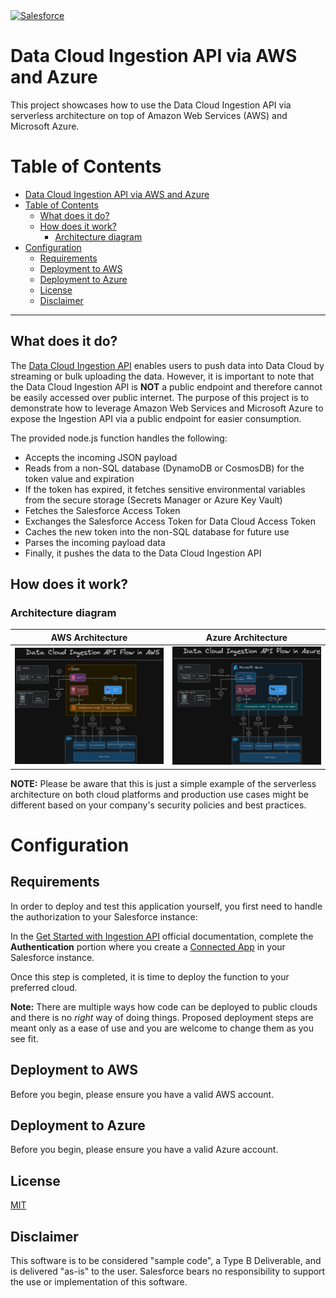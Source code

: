 <a  href="https://www.salesforce.com/">
<img  src="https://a.sfdcstatic.com/shared/images/c360-nav/salesforce-with-type-logo.svg"  alt="Salesforce"  width="250"  />
</a>

# Data Cloud Ingestion API via AWS and Azure

This project showcases how to use the Data Cloud Ingestion API via serverless architecture on top of Amazon Web Services (AWS) and Microsoft Azure.

# Table of Contents

- [Data Cloud Ingestion API via AWS and Azure](#data-cloud-ingestion-api-via-aws-and-azure)
- [Table of Contents](#table-of-contents)
  - [What does it do?](#what-does-it-do)
  - [How does it work?](#how-does-it-work)
    - [Architecture diagram](#architecture-diagram)
- [Configuration](#configuration)
  - [Requirements](#requirements)
  - [Deployment to AWS](#deployment-to-aws)
  - [Deployment to Azure](#deployment-to-azure)
  - [License](#license)
  - [Disclaimer](#disclaimer)

---

## What does it do?

The [Data Cloud Ingestion API](https://developer.salesforce.com/docs/atlas.en-us.c360a_api.meta/c360a_api/c360a_api_get_started.htm) enables users to push data into Data Cloud by streaming or bulk uploading the data. However, it is important to note that the Data Cloud Ingestion API is **NOT** a public endpoint and therefore cannot be easily accessed over public internet. The purpose of this project is to demonstrate how to leverage Amazon Web Services and Microsoft Azure to expose the Ingestion API via a public endpoint for easier consumption.

The provided node.js function handles the following:

- Accepts the incoming JSON payload
- Reads from a non-SQL database (DynamoDB or CosmosDB) for the token value and expiration
- If the token has expired, it fetches sensitive environmental variables from the secure storage (Secrets Manager or Azure Key Vault)
- Fetches the Salesforce Access Token
- Exchanges the Salesforce Access Token for Data Cloud Access Token
- Caches the new token into the non-SQL database for future use
- Parses the incoming payload data
- Finally, it pushes the data to the Data Cloud Ingestion API

## How does it work?

### Architecture diagram

| AWS Architecture                        | Azure Architecture                        |
| --------------------------------------- | ----------------------------------------- |
| ![](./screenshots/aws-architecture.png) | ![](./screenshots/azure-architecture.png) |

**NOTE:** Please be aware that this is just a simple example of the serverless architecture on both cloud platforms and production use cases might be different based on your company's security policies and best practices.

# Configuration

## Requirements

In order to deploy and test this application yourself, you first need to handle the authorization to your Salesforce instance:

In the [Get Started with Ingestion API](https://developer.salesforce.com/docs/atlas.en-us.c360a_api.meta/c360a_api/c360a_api_get_started.htm) official documentation, complete the **Authentication** portion where you create a [Connected App](https://help.salesforce.com/s/articleView?id=sf.connected_app_create.htm&type=5) in your Salesforce instance.

Once this step is completed, it is time to deploy the function to your preferred cloud.

**Note:** There are multiple ways how code can be deployed to public clouds and there is no _right_ way of doing things. Proposed deployment steps are meant only as a ease of use and you are welcome to change them as you see fit.

## Deployment to AWS

Before you begin, please ensure you have a valid AWS account.

## Deployment to Azure

Before you begin, please ensure you have a valid Azure account.

## License

[MIT](http://www.opensource.org/licenses/mit-license.html)

## Disclaimer

This software is to be considered "sample code", a Type B Deliverable, and is delivered "as-is" to the user. Salesforce bears no responsibility to support the use or implementation of this software.
